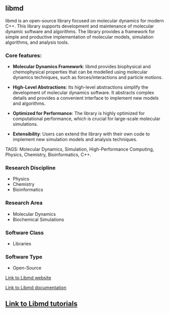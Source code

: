 ## libmd

libmd is an open-source library focused on molecular dynamics for modern C++. This library supports development and maintenance of molecular dynamic software and algorithms. The library provides a framework for simple and productive implementation of molecular models, simulation algorithms, and analysis tools.

### Core features:

- **Molecular Dynamics Framework**: libmd provides biophysical and chemophysical properties that can be modelled using molecular dynamics techniques, such as forces/interactions and particle motions.

- **High-Level Abstractions**: Its high-level abstractions simplify the development of molecular dynamics software. It abstracts complex details and provides a convenient interface to implement new models and algorithms.

- **Optimized for Performance**: The library is highly optimized for computational performance, which is crucial for large-scale molecular simulations.

- **Extensibility**: Users can extend the library with their own code to implement new simulation models and analysis techniques.

TAGS: Molecular Dynamics, Simulation, High-Performance Computing, Physics, Chemistry, Bioinformatics, C++.

### Research Discipline

- Physics
- Chemistry
- Bioinformatics

### Research Area

- Molecular Dynamics
- Biochemical Simulations

### Software Class

- Libraries

### Software Type

- Open-Source

[Link to Libmd website](http://www.libmd.org)

[Link to Libmd documentation](http://www.libmd.org/documentation.html)

[Link to Libmd tutorials](http://www.libmd.org/tutorials.html)
--------------------------------------
